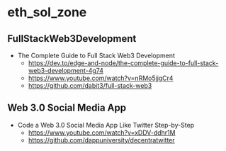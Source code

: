 # eth_sol_zone

## FullStackWeb3Development
- The Complete Guide to Full Stack Web3 Development
  - https://dev.to/edge-and-node/the-complete-guide-to-full-stack-web3-development-4g74
  - https://www.youtube.com/watch?v=nRMo5jjgCr4
  - https://github.com/dabit3/full-stack-web3
## Web 3.0 Social Media App
- Code a Web 3.0 Social Media App Like Twitter Step-by-Step
  - https://www.youtube.com/watch?v=xDDV-ddhr1M
  - https://github.com/dappuniversity/decentratwitter
